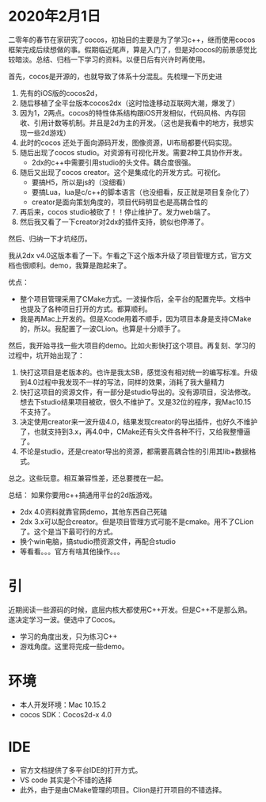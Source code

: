 # 2020年2月1日
二零年的春节在家研究了cocos，初始目的主要是为了学习c++，继而使用cocos框架完成后续想做的事。假期临近尾声，算是入门了，但是对cocos的前景感觉比较暗淡。总结、归档一下学习的资料。以便日后有兴许时再使用。

首先，cocos是开源的，也就导致了体系十分混乱。先梳理一下历史进
1. 先有的iOS版的cocos2d，
2. 随后移植了全平台版本cocos2dx（这时恰逢移动互联网大潮，爆发了）
3. 因为1，2两点。cocos的特性体系结构跟iOS开发相似，代码风格、内存回收、引用计数等机制。并且是2d为主的开发。（这也是我看中的地方，我想实现一些2d游戏）
4. 此时的cocos 还处于面向源码开发，图像资源，UI布局都要代码实现。
5. 随后出现了cocos studio。对资源有可视化开发。需要2种工具协作开发。
    * 2dx的c++中需要引用studio的头文件。耦合度很强。
6. 随后又出现了cocos creator。这个是集成化的开发方式。可视化。
    * 要搞H5，所以是js的（没细看）
    * 要搞Lua，lua是c/c++的脚本语言（也没细看，反正就是项目复杂化了）
    * creator是面向策划角度的，项目代码明显也是高耦合性的
7. 再后来，cocos studio被砍了！！停止维护了。发力web端了。
8. 然后我又看了一下creator对2dx的插件支持，貌似也停滞了。

然后、归纳一下才坑经历。

我从2dx v4.0这版本看了一下。乍看之下这个版本升级了项目管理方式，官方文档也很顺利。demo，我算是跑起来了。

优点：
* 整个项目管理采用了CMake方式。一波操作后，全平台的配置完毕。文档中也提及了各种项目打开的方式。都算顺利。
* 我是再Mac上开发的。但是Xcode用着不顺手，因为项目本身是支持CMake的，所以。我配置了一波CLion。也算是十分顺手了。

然后，我开始寻找一些大项目的demo。比如火影快打这个项目。再复刻、学习的过程中，坑开始出现了：
1. 快打这项目是老版本的。也许是我太SB，感觉没有相对统一的编写标准。升级到4.0过程中我发现不一样的写法，同样的效果，消耗了我大量精力
2. 快打这项目的资源文件，有一部分是studio导出的。没有源项目，没法修改。想去下studio结果项目被砍，很久不维护了。又是32位的程序，我Mac10.15不支持了。
3. 决定使用creator来一波升级4.0，结果发现creator的导出插件，也好久不维护了，也就支持到3.x，再4.0中，CMake还有头文件各种不行，又给我整懵逼了。
4. 不论是studio，还是creator导出的资源，都需要高耦合性的引用其lib+数据格式。

总之。这些玩意。相互兼容性差，还总要搅在一起。

总结：
如果你要用c++搞通用平台的2d版游戏。
* 2dx 4.0资料就靠官网demo，其他东西自己死磕
* 2dx 3.x可以配合creator。但是项目管理方式可能不是cmake。用不了CLion了。这个是当下最可行的方式。
* 换个win电脑，搞studio攒资源文件，再配合studio
* 等看看。。。官方有啥其他操作。。。


引
=======
近期阅读一些源码的时候，底层内核大都使用C++开发。但是C++不是那么熟。遂决定学习一波。便选中了Cocos。

* 学习的角度出发，只为练习C++
* 游戏角度。这里将完成一些demo。

环境
=======
- 本人开发环境：Mac 10.15.2
- cocos SDK：Cocos2d-x 4.0

IDE
=======
* 官方文档提供了多平台IDE的打开方式。
* VS code 其实是个不错的选择
* 此外，由于是由CMake管理的项目。Clion是打开项目的不错选择。